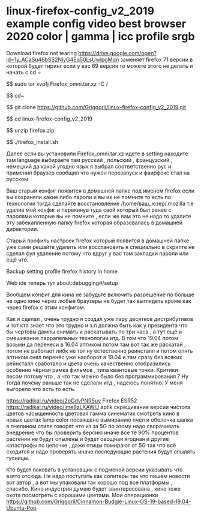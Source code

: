 # linux-firefox-config_v2_2019 example config video best browser 2020 color | gamma | icc profile srgb

Download firefox not tearing https://drive.google.com/open?id=1y_ACaSu46bSS2NlyG4Eq50LsUwlpgMqn заменяет firefox 71 версии в которой будет тиринг если у вас 69 версия то можете этого не делать и начать с cd ~

$$ sudo tar xvpfj Firefox_omni.tar.xz -C /

$$ cd~

$$ git clone https://github.com/Griggorii/linux-firefox-config_v2_2019.git

$$ cd linux-firefox-config_v2_2019

$$ unzip firefox.zip

$$ ./firefox_install.sh

Далее если вы установили Firefox_omni.tar.xz идете в setting находите там language выбираете там русский , польский , французский , немецкий да какой угодно язык я выбрал соответственно рус и применил браузер сообщил что нужен перезапуск и фаирфокс стал на русском.

Ваш старый конфиг появится в домашней папке под именем firefox если вы сохраняли какие либо пароли и вы их не помните то есть 
по технологии тогда сделайте восстановление /home/ваш_юзер/.mozilla т.е удалив мой конфиг и перекинув туда свой который был ранее с паролями которые вы не помните , если же вам это не надо то удалите эту забекапленную папку firefox которая образовалась в домашней директории.

Старый профиль настроек firefox который появится в домашней папке уже сами решайте удалить или восстановить я специально в скрипте не сделал фул удаление потому что вдруг у вас там закладки пароли или ещё что.

Backup setting profile firefox history in home

Web ide теперь тут about:debugging#/setup

Вообщем конфиг для кина не забудьте включить разрешение по больше не одно кино через любые браузеры не будет так выглядеть кроме как через firefox с этим конфигом.

Как я сделал , очень трудно я создал уже пару десятков дистрибутивов и тот кто знает что это трудно и з.п должна быть как у президента что бы чертовы дампы снимать и раскатывать по три часа , а тут ещё и смешивание парралельных технологии итд.
В том что 19.04 потом возьми да перенеси в 16.04 аптиком потом там вот так же раскатай , потом не работает либк не тот ну естественно реинсталл и потом опять аптиком снял перенёс уже наоборот в 19.04 и там сразу без всяких рейнсталл сработало и цвета очень качественно отобразились особенно чёрная рамка фильмов , типа квантовые точки. Критики лесом потому что , а что так можно 
было без программирования ?  Ну тогда почему раньше так не сделали итд , надеюсь понятно. У меня выгорело что есть то есть.

https://radikal.ru/video/2oGdvPNR5uy
Firefox ESR52 https://radikal.ru/video/ime9zLKAWIJ
aptik скрещивание версии чистота цветов насыщенность цветовая гамма синематик смотреть кино в новых цветах lamp color посвящено вымиранию пчел и оболочка шапка в пчелином стиле говорят что из за 5G по этому надо сворачивать внедрение что бы проверить версию иначе все те 90% процентов растении не будут опылены и будет овощная ягодная и другие катастрофы по цепочке , даже птицы помирают от 5G так что всё сходится и надо проверять иначе последующие растения будут опылять гусницы.

Кто будет паковать в установщик с подменой версии указывать что взято отсюда. Не надо поступать как солитеры так что пишем новости 
вот автор , а вот мы упаковали так хорошо под все платформы , спасибо.
Кино индустрия думаю будет заинтересована , кино тоже охота посмотреть с хорошими цветами.
Мои операционки https://github.com/Griggorii/Cinnamon-Budgie-Linux-OS-19-based-19.04-Ubuntu-Pop
